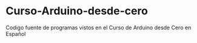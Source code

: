 # Curso-Arduino-desde-cero
Codigo fuente de programas vistos en el Curso de Arduino desde Cero en Español
